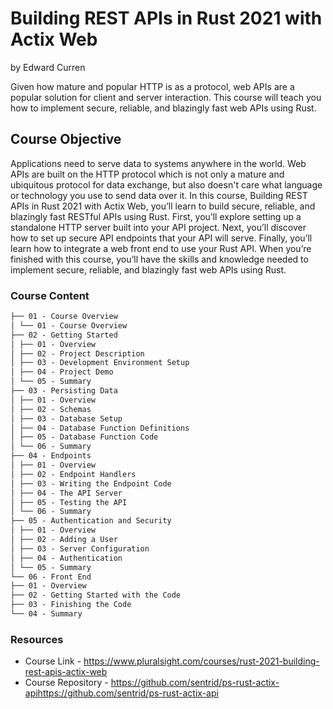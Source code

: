 # Building REST APIs in Rust 2021 with Actix Web

by Edward Curren

Given how mature and popular HTTP is as a protocol, web APIs are a popular solution for client and server interaction.
This course will teach you how to implement secure, reliable, and blazingly fast web APIs using Rust.

## Course Objective

Applications need to serve data to systems anywhere in the world. Web APIs are built on the HTTP protocol which is not
only a mature and ubiquitous protocol for data exchange, but also doesn't care what language or technology you use to
send data over it. In this course, Building REST APIs in Rust 2021 with Actix Web, you’ll learn to build secure,
reliable, and blazingly fast RESTful APIs using Rust. First, you’ll explore setting up a standalone HTTP server built
into your API project. Next, you’ll discover how to set up secure API endpoints that your API will serve. Finally,
you’ll learn how to integrate a web front end to use your Rust API. When you’re finished with this course, you’ll have
the skills and knowledge needed to implement secure, reliable, and blazingly fast web APIs using Rust.

### Course Content

```markdown
├── 01 - Course Overview
│ └── 01 - Course Overview
├── 02 - Getting Started
│ ├── 01 - Overview
│ ├── 02 - Project Description
│ ├── 03 - Development Environment Setup
│ ├── 04 - Project Demo
│ └── 05 - Summary
├── 03 - Persisting Data
│ ├── 01 - Overview
│ ├── 02 - Schemas
│ ├── 03 - Database Setup
│ ├── 04 - Database Function Definitions
│ ├── 05 - Database Function Code
│ └── 06 - Summary
├── 04 - Endpoints
│ ├── 01 - Overview
│ ├── 02 - Endpoint Handlers
│ ├── 03 - Writing the Endpoint Code
│ ├── 04 - The API Server
│ ├── 05 - Testing the API
│ └── 06 - Summary
├── 05 - Authentication and Security
│ ├── 01 - Overview
│ ├── 02 - Adding a User
│ ├── 03 - Server Configuration
│ ├── 04 - Authentication
│ └── 05 - Summary
└── 06 - Front End
├── 01 - Overview
├── 02 - Getting Started with the Code
├── 03 - Finishing the Code
└── 04 - Summary
```

### Resources

* Course Link - <https://www.pluralsight.com/courses/rust-2021-building-rest-apis-actix-web>
* Course Repository - <https://github.com/sentrid/ps-rust-actix-apihttps://github.com/sentrid/ps-rust-actix-api>